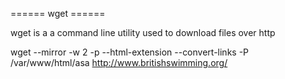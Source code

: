 ====== wget ======

wget is a a command line utility used to download files over http

wget --mirror  -w 2  -p --html-extension --convert-links -P /var/www/html/asa http://www.britishswimming.org/